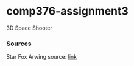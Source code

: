 # comp376-assignment3
3D Space Shooter

### Sources    
Star Fox Arwing source: [link](https://www.models-resource.com/nintendo_64/starfox64/model/26862/)    
